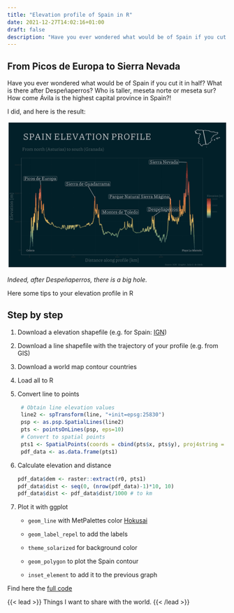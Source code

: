 ```yaml
---
title: "Elevation profile of Spain in R"
date: 2021-12-27T14:02:16+01:00
draft: false
description: "Have you ever wondered what would be of Spain if you cut it in half?"
---
```

## From Picos de Europa to Sierra Nevada 

Have you ever wondered what would be of Spain if you cut it in half?
What is there after Despeñaperros?
Who is taller, meseta norte or meseta sur?
How come Ávila is the highest capital province in Spain?!

I did, and here is the result:

![profile](/img/profile_1.png)

_Indeed, after Despeñaperros, there is a big hole._

Here some tips to your elevation profile in R

## Step by step 

1. Download a elevation shapefile (e.g. for Spain: [IGN](http://www.ign.es/web/ign/portal))
2. Download a line shapefile with the trajectory of your profile (e.g. from GIS)
4. Download a world map contour countries
3. Load all to R
4. Convert line to points

    ```r
     # Obtain line elevation values
     line2 <- spTransform(line, "+init=epsg:25830")
     psp <- as.psp.SpatialLines(line2)
     pts <- pointsOnLines(psp, eps=10)
     # Convert to spatial points
     pts1 <- SpatialPoints(coords = cbind(pts$x, pts$y), proj4string = CRS("+init=epsg:25830"))
     pdf_data <- as.data.frame(pts1)
     ```
5. Calculate elevation and distance
     ```r
     pdf_data$dem <- raster::extract(r0, pts1) 
     pdf_data$dist <- seq(0, (nrow(pdf_data)-1)*10, 10)
     pdf_data$dist <- pdf_data$dist/1000 # to km
    ```
6. Plot it with ggplot  

   - `geom_line` with MetPalettes color [Hokusai](https://github.com/BlakeRMills/MetBrewer)
   
   - `geom_label_repel` to add the labels
  
   - `theme_solarized` for background color
   
   - `geom_polygon` to plot the Spain contour

   - `inset_element` to add it to the previous graph


Find here the [full code](https://github.com/juliagdealedo/elevation-profile)



{{< lead >}}
Things I want to share with the world.
{{< /lead >}}
